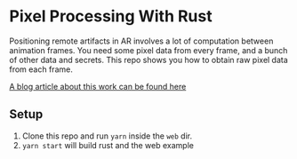 # Pixel Processing With Rust

Positioning remote artifacts in AR involves a lot of computation between animation frames. You need some pixel data from every frame, and a bunch of other data and secrets. This repo shows you how to obtain raw pixel data from each frame.

[A blog article about this work can be found here](https://dev.to/fallenstedt/using-rust-and-webassembly-to-process-pixels-from-a-video-feed-4hhg)

## Setup

1. Clone this repo and run `yarn` inside the `web` dir. 
2. `yarn start` will build rust and the web example
